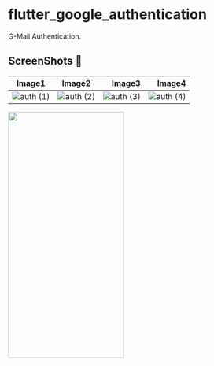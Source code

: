 # flutter_google_authentication

G-Mail Authentication.

## ScreenShots 📸 

 Image1                  | Image2                       |  Image3                       |  Image4             |
:-------------------------:|:----------------------------:|------------------------------:|----------------------------:|
![auth (1)](https://user-images.githubusercontent.com/29271760/102008864-7f2d7000-3d59-11eb-87bc-7ca5d2384bc1.jpg)   | ![auth (2)](https://user-images.githubusercontent.com/29271760/102008867-85bbe780-3d59-11eb-81f8-4acc34612fc2.jpg)    |  ![auth (3)](https://user-images.githubusercontent.com/29271760/102008873-8eacb900-3d59-11eb-938e-1a1373029eb2.jpg)     | ![auth (4)](https://user-images.githubusercontent.com/29271760/102008876-92d8d680-3d59-11eb-8a7f-2b4b906532f4.jpg)  |
  
<img src="https://user-images.githubusercontent.com/29271760/102008879-99ffe480-3d59-11eb-813f-42e9ae2b7fac.jpg" width="235" height="500">
